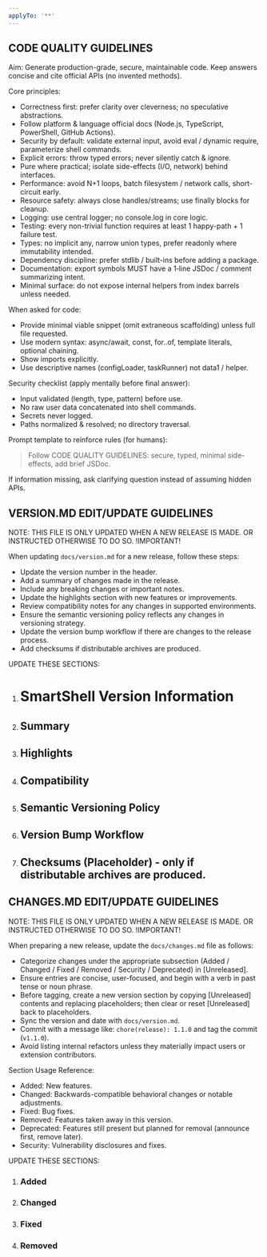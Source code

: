 ```yaml
---
applyTo: '**'
---
```



## CODE QUALITY GUIDELINES

Aim: Generate production-grade, secure, maintainable code. Keep answers concise and cite official APIs (no invented methods).

Core principles:
- Correctness first: prefer clarity over cleverness; no speculative abstractions.
- Follow platform & language official docs (Node.js, TypeScript, PowerShell, GitHub Actions).
- Security by default: validate external input, avoid eval / dynamic require, parameterize shell commands.
- Explicit errors: throw typed errors; never silently catch & ignore.
- Pure where practical; isolate side-effects (I/O, network) behind interfaces.
- Performance: avoid N+1 loops, batch filesystem / network calls, short-circuit early.
- Resource safety: always close handles/streams; use finally blocks for cleanup.
- Logging: use central logger; no console.log in core logic.
- Testing: every non-trivial function requires at least 1 happy-path + 1 failure test.
- Types: no implicit any, narrow union types, prefer readonly where immutability intended.
- Dependency discipline: prefer stdlib / built-ins before adding a package.
- Documentation: export symbols MUST have a 1‑line JSDoc / comment summarizing intent.
- Minimal surface: do not expose internal helpers from index barrels unless needed.

When asked for code:
- Provide minimal viable snippet (omit extraneous scaffolding) unless full file requested.
- Use modern syntax: async/await, const, for..of, template literals, optional chaining.
- Show imports explicitly.
- Use descriptive names (configLoader, taskRunner) not data1 / helper.

Security checklist (apply mentally before final answer):
- Input validated (length, type, pattern) before use.
- No raw user data concatenated into shell commands.
- Secrets never logged.
- Paths normalized & resolved; no directory traversal.

Prompt template to reinforce rules (for humans):
> Follow CODE QUALITY GUIDELINES: secure, typed, minimal side-effects, add brief JSDoc.

If information missing, ask clarifying question instead of assuming hidden APIs.


## VERSION.MD EDIT/UPDATE GUIDELINES

NOTE: THIS FILE IS ONLY UPDATED WHEN A NEW RELEASE IS MADE. OR INSTRUCTED OTHERWISE TO DO SO. !IMPORTANT!

When updating `docs/version.md` for a new release, follow these steps:
- Update the version number in the header.
- Add a summary of changes made in the release.
- Include any breaking changes or important notes.
- Update the highlights section with new features or improvements.
- Review compatibility notes for any changes in supported environments.
- Ensure the semantic versioning policy reflects any changes in versioning strategy.
- Update the version bump workflow if there are changes to the release process.
- Add checksums if distributable archives are produced.

UPDATE THESE SECTIONS:
1. # SmartShell Version Information
2. ## Summary
3. ## Highlights
4. ## Compatibility
5. ## Semantic Versioning Policy
6. ## Version Bump Workflow
7. ## Checksums (Placeholder) - only if distributable archives are produced.


## CHANGES.MD EDIT/UPDATE GUIDELINES

NOTE: THIS FILE IS ONLY UPDATED WHEN A NEW RELEASE IS MADE. OR INSTRUCTED OTHERWISE TO DO SO. !IMPORTANT!

When preparing a new release, update the `docs/changes.md` file as follows:
- Categorize changes under the appropriate subsection (Added / Changed / Fixed / Removed / Security / Deprecated) in [Unreleased].
- Ensure entries are concise, user-focused, and begin with a verb in past tense or noun phrase.
- Before tagging, create a new version section by copying [Unreleased] contents and replacing placeholders; then clear or reset [Unreleased] back to placeholders.
- Sync the version and date with `docs/version.md`.
- Commit with a message like: `chore(release): 1.1.0` and tag the commit (`v1.1.0`).
- Avoid listing internal refactors unless they materially impact users or extension contributors.

Section Usage Reference:
- Added: New features.
- Changed: Backwards-compatible behavioral changes or notable adjustments.
- Fixed: Bug fixes.
- Removed: Features taken away in this version.
- Deprecated: Features still present but planned for removal (announce first, remove later).
- Security: Vulnerability disclosures and fixes.

UPDATE THESE SECTIONS:
1. ### Added
2. ### Changed
3. ### Fixed
4. ### Removed

